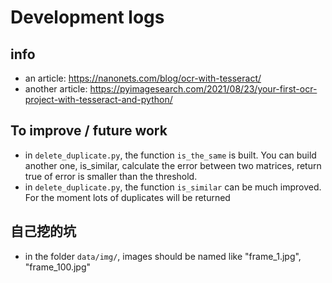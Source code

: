 # Development logs

## info
- an article: https://nanonets.com/blog/ocr-with-tesseract/
- another article: https://pyimagesearch.com/2021/08/23/your-first-ocr-project-with-tesseract-and-python/

## To improve / future work
- in `delete_duplicate.py`, the function `is_the_same` is built. You can build another one, is_similar, calculate the error between two matrices, return true of error is smaller than the threshold. 
- in `delete_duplicate.py`, the function `is_similar` can be much improved. For the moment lots of duplicates will be returned


## 自己挖的坑
- in the folder `data/img/`, images should be named like "frame_1.jpg", "frame_100.jpg"